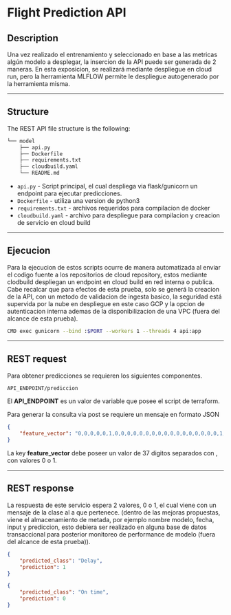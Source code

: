 # Flight Prediction API

## Description

Una vez realizado el entrenamiento y seleccionado en base a las metricas algún modelo a desplegar, la insercion de la API puede ser generada de 2 maneras.
En esta exposicion, se realizará mediante despliegue en cloud run, pero la herramienta MLFLOW permite le despliegue autogenerado por la herramienta misma.

---

## Structure  

The REST API file structure is the following: 

```bash
└── model
    ├── api.py
    ├── Dockerfile
    ├── requirements.txt
    ├── cloudbuild.yaml
    └── README.md 
```

* `api.py` - Script principal, el cual despliega via flask/gunicorn un endpoint para ejecutar predicciones.
* `Dockerfile` - utiliza una version de python3
* `requirements.txt` - archivos requeridos para compilacion de docker
* `cloudbuild.yaml` - archivo para despliegue para compilacion y creacion de servicio en cloud build

---

## Ejecucion

Para la ejecucion de estos scripts ocurre de manera automatizada al enviar el codigo fuente a los repositorios de cloud repository, estos mediante clodbuild despliegan un endpoint en cloud build en red interna o publica.
Cabe recalcar que para efectos de esta prueba, solo se generá la creacion de la API, con un metodo de validacion de ingesta basico, la seguridad está supervida por la nube en despliegue en este caso GCP y la opcion de autenticacion interna ademas
de la disponibilizacion de una VPC (fuera del alcance de esta prueba).

```bash
CMD exec gunicorn --bind :$PORT --workers 1 --threads 4 api:app
```

---

## REST request

Para obtener predicciones se requieren los siguientes componentes.

```bash
API_ENDPOINT/prediccion
```

El **API_ENDPOINT** es un valor de variable que posee el script de terraform.


Para generar la consulta via post se requiere un mensaje en formato JSON

```json
{
    "feature_vector": "0,0,0,0,0,1,0,0,0,0,0,0,0,0,0,0,0,0,0,0,0,0,0,1,0,0,0,0,0,0,0,0,0,0,0,0,1"
}
```

La key **feature_vector** debe poseer un valor de 37 digitos separados con , con valores 0 o 1.

---
## REST response

La respuesta de este servicio espera 2 valores, 0 o 1, el cual viene con un mensaje de la clase al a que pertenece.
(dentro de las mejoras propuestas, viene el almacenamiento de metada, por ejemplo nombre modelo, fecha, input y prediccion, esto debiera ser realizado en alguna base de datos transaccional para posterior monitoreo de performance de modelo (fuera del alcance de esta prueba)).

```json
{
    "predicted_class": "Delay",
    "prediction": 1
}
```


```json
{
    "predicted_class": "On time",
    "prediction": 0
}
```

